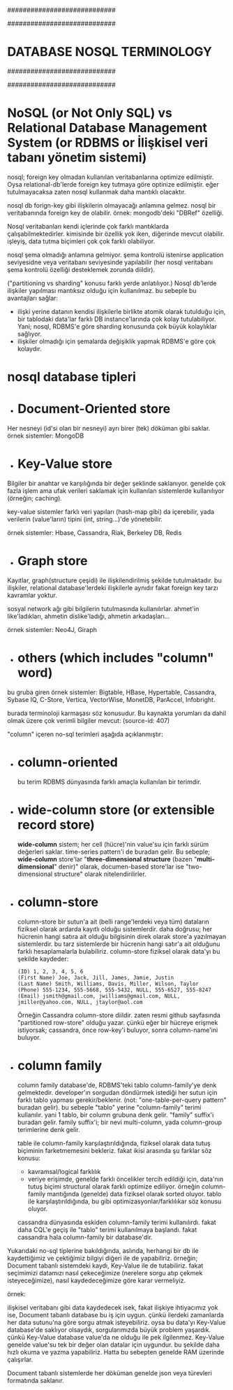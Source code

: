 ############################

############################
# DATABASE NOSQL TERMINOLOGY
############################

############################

# NoSQL (or Not Only SQL) vs Relational Database Management System (or RDBMS or İlişkisel veri tabanı yönetim sistemi)
nosql; foreign key olmadan kullanılan veritabanlarına optimize edilmiştir. Oysa relational-db'lerde foreign key tutmaya göre optinize edilmiştir. eğer tutulmayacaksa zaten nosql kullanmak daha mantıklı olacaktır.

nosql db forign-key gibi ilişkilerin olmayacağı anlamına gelmez. nosql bir veritabanında foreign key de olabilir. örnek: mongodb'deki "DBRef" özelliği.

Nosql veritabanları kendi içlerinde çok farklı mantıklarda çalışabilmektedirler. kimisinde bir özellik yok iken, diğerinde mevcut olabilir. işleyiş, data tutma biçimleri çok çok farklı olabiliyor.

nosql şema olmadığı anlamına gelmiyor. şema kontrolü istenirse application seviyesidne veya veritabanı seviyesinde yapılabilir (her nosql veritabanı şema kontrolü özelliği desteklemek zorunda diildir).

("partitioning vs sharding" konusu farklı yerde anlatılıyor.) Nosql db'lerde ilişkiler yapılması mantıksız olduğu için kullanılmaz. bu sebeple bu avantajları sağlar:
- ilişki yerine datanın kendisi ilişkilerle birlikte atomik olarak tutulduğu için, bir tablodaki data'lar farklı DB instance'larında çok kolay tutulabiliyor. Yani; nosql, RDBMS'e göre sharding konusunda çok büyük kolaylıklar sağlıyor.
- ilişkiler olmadığı için şemalarda değişiklik yapmak RDBMS'e göre çok kolaydır.

# nosql database tipleri

- # Document-Oriented store
Her nesneyi (id'si olan bir nesneyi) ayrı birer (tek) döküman gibi saklar. örnek sistemler: MongoDB

- # Key-Value store
Bilgiler bir anahtar ve karşılığında bir değer şeklinde saklanıyor. genelde çok fazla işlem ama ufak verileri saklamak için kullanılan sistemlerde kullanılıyor (örneğin; caching).

key-value sistemler farklı veri yapıları (hash-map gibi) da içerebilir, yada verilerin (value'ların) tipini (int, string...)'de yönetebilir.

örnek sistemler: Hbase, Cassandra, Riak, Berkeley DB, Redis

- # Graph store
Kayıtlar, graph(structure çeşidi) ile ilişkilendirilmiş şekilde tutulmaktadır. bu ilişkiler, relational database'lerdeki ilişkilerle aynıdır fakat foreign key tarzı kavramlar yoktur.

sosyal network ağı gibi bilgilerin tutulmasında kullanılırlar. ahmet'in like'ladıkları, ahmetin dislike'ladığı, ahmetin arkadaşları...

örnek sistemler: Neo4J, Giraph

- # others (which includes "column" word)
bu gruba giren örnek sistemler: Bigtable, HBase, Hypertable, Cassandra, Sybase IQ, C-Store, Vertica, VectorWise, MonetDB, ParAccel, Infobright.

burada terminoloji karmaşası söz konusudur. Bu kaynakta yorumları da dahil olmak üzere çok verimli bilgiler mevcut: (source-id: 407)

"column" içeren no-sql terimleri aşağıda açıklanmıştır:

  - # column-oriented
    bu terim RDBMS dünyasında farklı amaçla kullanılan bir terimdir.

  - # wide-column store (or extensible record store)
    __wide-column__ sistem; her cell (hücre)'nin value'su için farklı sürüm değerleri saklar. time-series pattern'i de buradan gelir. Bu sebeple; __wide-column__ store'lar  "__three-dimensional structure__ (bazen "__multi-dimensional__" denir)" olarak, documen-based store'lar ise "two-dimensional structure" olarak nitelendirilirler.

  - # column-store
    column-store bir sutun'a ait (belli range'lerdeki veya tüm) dataların fiziksel olarak ardarda kayıtlı olduğu sistemlerdir. daha doğrusu; her hücrenin hangi satıra ait olduğu bilgisinin direk olarak store'a yazılmayan sistemlerdir. bu tarz sistemlerde bir hücrenin hangi satır'a ait olduğunu farklı hesaplamalarla bulabiliriz. column-store fiziksel olarak data'yı bu şekilde kaydeder:

    ```
    (ID) 1, 2, 3, 4, 5, 6
    (First Name) Joe, Jack, Jill, James, Jamie, Justin
    (Last Name) Smith, Williams, Davis, Miller, Wilson, Taylor
    (Phone) 555-1234, 555-5668, 555-5432, NULL, 555-6527, 555-8247
    (Email) jsmith@gmail.com, jwilliams@gmail.com, NULL, jmiller@yahoo.com, NULL, jtaylor@aol.com
    ```

    Örneğin Cassandra column-store diildir. zaten resmi github sayfasında "partitioned row-store" olduğu yazar. çünkü eğer bir hücreye erişmek istiyorsak; cassandra, önce row-key'i buluyor, sonra column-name'ini buluyor.

  - # column family
    column family database'de, RDBMS'teki tablo column-family'ye denk gelmektedir. developer'ın sorgudan döndürmek istediği her sutun için farklı tablo yapması gerekir/beklenir. (not: "one-table-per-query pattern" buradan gelir). bu sebeple "tablo" yerine "column-family" terimi kullanılır. yani 1 tablo, bir column grubuna denk gelir. "family" suffix'i buradan gelir. family suffix'i; bir nevi multi-column, yada column-group terimlerine denk gelir.
    
    table ile column-family karşılaştırıldığında, fiziksel olarak data tutuş biçiminin farketmemesini bekleriz. fakat ikisi arasında şu farklar söz konusu:
    - kavramsal/logical farklılık
    - veriye erişimde, genelde farklı öncelikler tercih edildiği için, data'nın tutuş biçimi structural olarak farklı optimize ediliyor. örneğin column-family mantığında (genelde) data fiziksel olarak sorted oluyor. tablo ile karşılaştırıldığında, bu gibi optimizasyonlar/farklılıkar söz konusu oluyor. 

    cassandra dünyasında eskiden column-family terimi kullanılırdı. fakat daha CQL'e geçiş ile "tablo" terimi kullanılmaya başlandı. fakat cassandra hala column-family bir database'dir.

Yukarıdaki no-sql tiplerine bakıldığında, aslında, herhangi bir db ile kaydettiğimiz ve çektiğimiz bilgiyi diğeri ile de yapabiliriz. örneğin; Document tabanlı sistemdeki kaydı, Key-Value ile de tutabiliriz. fakat seçimimizi datamızı nasıl çekeceğimize (nerelere sorgu atıp çekmek isteyeceğimize), nasıl kaydedeceğimize göre karar vermeliyiz.

örnek:

ilişkisel veritabanı gibi data kaydedecek isek, fakat ilişkiye ihtiyacımız yok ise, Document tabanlı database bu iş için uygun. çünkü ilerdeki zamanlarda her data sutunu'na göre sorgu atmak isteyebiliriz. oysa bu data'yı Key-Value database'de saklıyor olsaydık, sorgularımızda büyük problem yaşardık. çünkü Key-Value database value'da ne olduğu ile pek ilgilenmez. Key-Value genelde value'su tek bir değer olan datalar için uygundur. bu şekilde daha hızlı okuma ve yazma yapabiliriz. Hatta bu sebepten genelde RAM üzerinde çalışırlar.

Document tabanlı sistemlerde her döküman genelde json veya türevleri formatında saklanır.
